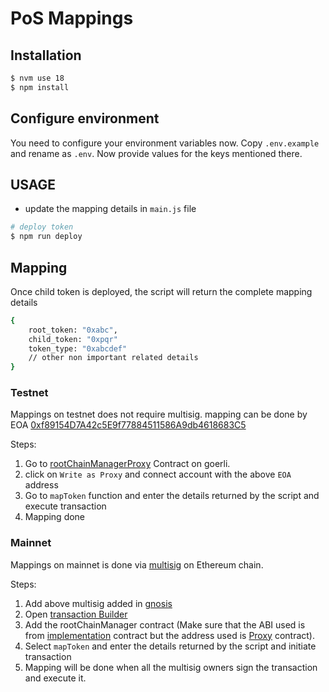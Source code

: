 # PoS Mappings

## Installation

```sh
$ nvm use 18
$ npm install
```

## Configure environment

You need to configure your environment variables now. Copy `.env.example` and rename as `.env`. Now provide values for the keys mentioned there.

## USAGE

- update the mapping details in `main.js` file

```sh
# deploy token
$ npm run deploy
```

## Mapping

Once child token is deployed, the script will return the complete mapping details

```sh
{
    root_token: "0xabc",
    child_token: "0xpqr"
    token_type: "0xabcdef"
    // other non important related details
}
```

### Testnet
Mappings on testnet does not require multisig. mapping can be done by EOA [0xf89154D7A42c5E9f77884511586A9db4618683C5](https://goerli.etherscan.io/address/0xf89154D7A42c5E9f77884511586A9db4618683C5)

Steps:
1. Go to [rootChainManagerProxy](https://goerli.etherscan.io/address/0xBbD7cBFA79faee899Eaf900F13C9065bF03B1A74#writeProxyContract) Contract on goerli.
2. click on `Write as Proxy` and connect account with the above `EOA` address
3. Go to `mapToken` function and enter the details returned by the script and execute transaction
4. Mapping done


### Mainnet
Mappings on mainnet is done via [multisig](https://etherscan.io/address/0x424bDE99FCfB68c5a1218fd3215caFfD031f19C4) on Ethereum chain.

Steps:
1. Add above multisig added in [gnosis](https://app.safe.global/apps?safe=eth:0x424bDE99FCfB68c5a1218fd3215caFfD031f19C4)
2. Open [transaction Builder](https://app.safe.global/share/safe-app?appUrl=https%3A%2F%2Fapps-portal.safe.global%2Ftx-builder&chain=eth)
3. Add the rootChainManager contract (Make sure that the ABI used is from [implementation](https://etherscan.io/address/0x536c55cFe4892E581806e10b38dFE8083551bd03) contract but the address used is [Proxy](https://etherscan.io/address/0x86E4Dc95c7FBdBf52e33D563BbDB00823894C287) contract).
4. Select `mapToken` and enter the details returned by the script and initiate transaction
2. Mapping will be done when all the multisig owners sign the transaction and execute it.
